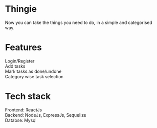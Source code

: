 # Thingie

Now you can take the things you need to do, in a simple and categorised way.

#   Features

Login/Register <br>
Add tasks <br>
Mark tasks as done/undone<br>
Category wise task selection<br>

#   Tech stack

Frontend: ReactJs<br>
Backend: NodeJs, ExpressJs, Sequelize<br>
Databse: Mysql<br>
